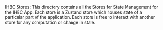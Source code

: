 IHBC Stores:
This directory contains all the Stores for State Management for the IHBC App.
Each store is a Zustand store which houses state of a particular part of the application.
Each store is free to interact with another store for any computation or change in state.
